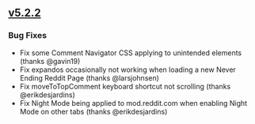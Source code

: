 ## [v5.2.2](https://github.com/honestbleeps/Reddit-Enhancement-Suite/releases/v5.2.2)

### Bug Fixes

- Fix some Comment Navigator CSS applying to unintended elements (thanks @gavin19)
- Fix expandos occasionally not working when loading a new Never Ending Reddit Page (thanks @larsjohnsen)
- Fix moveToTopComment keyboard shortcut not scrolling (thanks @erikdesjardins)
- Fix Night Mode being applied to mod.reddit.com when enabling Night Mode on other tabs (thanks @erikdesjardins)

